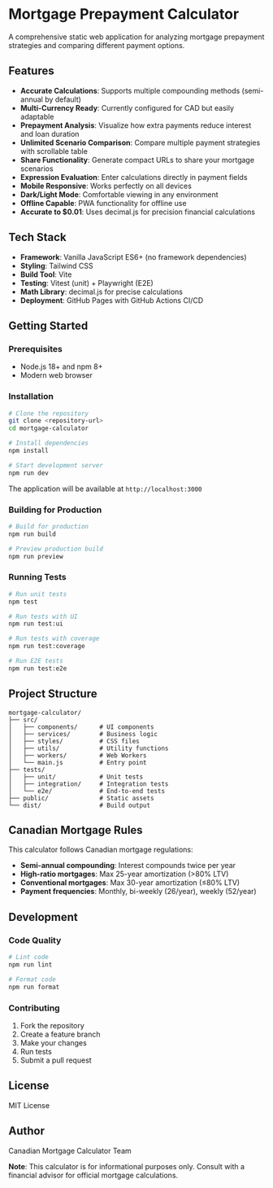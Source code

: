 # Mortgage Prepayment Calculator

A comprehensive static web application for analyzing mortgage prepayment strategies and comparing different payment options.

## Features

- **Accurate Calculations**: Supports multiple compounding methods (semi-annual by default)
- **Multi-Currency Ready**: Currently configured for CAD but easily adaptable
- **Prepayment Analysis**: Visualize how extra payments reduce interest and loan duration
- **Unlimited Scenario Comparison**: Compare multiple payment strategies with scrollable table
- **Share Functionality**: Generate compact URLs to share your mortgage scenarios
- **Expression Evaluation**: Enter calculations directly in payment fields
- **Mobile Responsive**: Works perfectly on all devices
- **Dark/Light Mode**: Comfortable viewing in any environment
- **Offline Capable**: PWA functionality for offline use
- **Accurate to $0.01**: Uses decimal.js for precision financial calculations

## Tech Stack

- **Framework**: Vanilla JavaScript ES6+ (no framework dependencies)
- **Styling**: Tailwind CSS
- **Build Tool**: Vite
- **Testing**: Vitest (unit) + Playwright (E2E)
- **Math Library**: decimal.js for precise calculations
- **Deployment**: GitHub Pages with GitHub Actions CI/CD

## Getting Started

### Prerequisites

- Node.js 18+ and npm 8+
- Modern web browser

### Installation

```bash
# Clone the repository
git clone <repository-url>
cd mortgage-calculator

# Install dependencies
npm install

# Start development server
npm run dev
```

The application will be available at `http://localhost:3000`

### Building for Production

```bash
# Build for production
npm run build

# Preview production build
npm run preview
```

### Running Tests

```bash
# Run unit tests
npm test

# Run tests with UI
npm run test:ui

# Run tests with coverage
npm run test:coverage

# Run E2E tests
npm run test:e2e
```

## Project Structure

```
mortgage-calculator/
├── src/
│   ├── components/      # UI components
│   ├── services/        # Business logic
│   ├── styles/          # CSS files
│   ├── utils/           # Utility functions
│   ├── workers/         # Web Workers
│   └── main.js          # Entry point
├── tests/
│   ├── unit/            # Unit tests
│   ├── integration/     # Integration tests
│   └── e2e/             # End-to-end tests
├── public/              # Static assets
└── dist/                # Build output
```

## Canadian Mortgage Rules

This calculator follows Canadian mortgage regulations:

- **Semi-annual compounding**: Interest compounds twice per year
- **High-ratio mortgages**: Max 25-year amortization (>80% LTV)
- **Conventional mortgages**: Max 30-year amortization (≤80% LTV)
- **Payment frequencies**: Monthly, bi-weekly (26/year), weekly (52/year)

## Development

### Code Quality

```bash
# Lint code
npm run lint

# Format code
npm run format
```

### Contributing

1. Fork the repository
2. Create a feature branch
3. Make your changes
4. Run tests
5. Submit a pull request

## License

MIT License

## Author

Canadian Mortgage Calculator Team

**Note**: This calculator is for informational purposes only. Consult with a financial advisor for official mortgage calculations.

